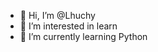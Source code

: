 - 👋 Hi, I’m @Lhuchy
- 👀 I’m interested in learn
- 🌱 I’m currently learning Python



<!---
Lhuchy/Lhuchy is a ✨ special ✨ repository because its `README.md` (this file) appears on your GitHub profile.
You can click the Preview link to take a look at your changes.
--->
